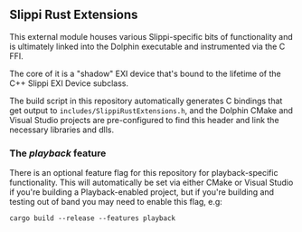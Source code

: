 ## Slippi Rust Extensions
This external module houses various Slippi-specific bits of functionality and is ultimately linked into the
Dolphin executable and instrumented via the C FFI.

The core of it is a "shadow" EXI device that's bound to the lifetime of the C++ Slippi EXI Device subclass.

The build script in this repository automatically generates C bindings that get output to 
`includes/SlippiRustExtensions.h`, and the Dolphin CMake and Visual Studio projects are pre-configured to find
this header and link the necessary libraries and dlls.

### The _playback_ feature
There is an optional feature flag for this repository for playback-specific functionality. This will automatically be
set via either CMake or Visual Studio if you're building a Playback-enabled project, but if you're building and testing
out of band you may need to enable this flag, e.g:

```
cargo build --release --features playback
```
